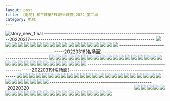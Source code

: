 ```yaml
---
layout: post
title: 【电竞】和平精英PEL职业联赛_2022_第二周
category: 电竞
---
```

![story_new_final](http://s1r3itzmh.hd-bkt.clouddn.com/img/story_new_final_0322.png)
-------------------------------------------------------------20220317-------------------------------------------------------------
![](http://s1r3itzmh.hd-bkt.clouddn.com/img/pel-0317-1.png)
![](http://s1r3itzmh.hd-bkt.clouddn.com/img/pel-0317-2.png)
![](http://s1r3itzmh.hd-bkt.clouddn.com/img/pel-0317-3.png)
![](http://s1r3itzmh.hd-bkt.clouddn.com/img/pel-0317-4.png)
![](http://s1r3itzmh.hd-bkt.clouddn.com/img/pel-0317-5.png)
![](http://s1r3itzmh.hd-bkt.clouddn.com/img/pel-0317-6.png)
![](http://s1r3itzmh.hd-bkt.clouddn.com/img/pel-0317-7.png)
![](http://s1r3itzmh.hd-bkt.clouddn.com/img/pel-0317-8.png)
![](http://s1r3itzmh.hd-bkt.clouddn.com/img/pel-0317-9.png)
![](http://s1r3itzmh.hd-bkt.clouddn.com/img/pel-0317-10.png)
![](http://s1r3itzmh.hd-bkt.clouddn.com/img/pel-0317-11.png)
![](http://s1r3itzmh.hd-bkt.clouddn.com/img/pel-0317-12.png)
![](http://s1r3itzmh.hd-bkt.clouddn.com/img/pel-0317-13.png)
![](http://s1r3itzmh.hd-bkt.clouddn.com/img/pel-0317-14.png)
![](http://s1r3itzmh.hd-bkt.clouddn.com/img/pel-0317-15.png)
![](http://s1r3itzmh.hd-bkt.clouddn.com/img/pel-0317-16.png)
![](http://s1r3itzmh.hd-bkt.clouddn.com/img/pel-0317-17.png)
![](http://s1r3itzmh.hd-bkt.clouddn.com/img/pel-0317-18.png)
![](http://s1r3itzmh.hd-bkt.clouddn.com/img/pel-0317-19.png)
---------------------------------------------------20220318(名场面)---------------------------------------------------
![](http://s1r3itzmh.hd-bkt.clouddn.com/img/pel-0318-new-1.png)
![](http://s1r3itzmh.hd-bkt.clouddn.com/img/pel-0318-new-2.png)
![](http://s1r3itzmh.hd-bkt.clouddn.com/img/pel-0318-new-3.png)
![](http://s1r3itzmh.hd-bkt.clouddn.com/img/pel-0318-new-4.png)
![](http://s1r3itzmh.hd-bkt.clouddn.com/img/pel-0318-new-5.png)
![](http://s1r3itzmh.hd-bkt.clouddn.com/img/pel-0318-new-6.png)
![](http://s1r3itzmh.hd-bkt.clouddn.com/img/pel-0318-new-7.png)
![](http://s1r3itzmh.hd-bkt.clouddn.com/img/pel-0318-new-8.png)
![](http://s1r3itzmh.hd-bkt.clouddn.com/img/pel-0318-new-9.png)
![](http://s1r3itzmh.hd-bkt.clouddn.com/img/pel-0318-new-10.png)
![](http://s1r3itzmh.hd-bkt.clouddn.com/img/pel-0318-new-11.png)
![](http://s1r3itzmh.hd-bkt.clouddn.com/img/pel-0318-new-12.png)
![](http://s1r3itzmh.hd-bkt.clouddn.com/img/pel-0318-new-13.png)
![](http://s1r3itzmh.hd-bkt.clouddn.com/img/pel-0318-new-14.png)
![](http://s1r3itzmh.hd-bkt.clouddn.com/img/pel-0318-new-15.png)
![](http://s1r3itzmh.hd-bkt.clouddn.com/img/pel-0318-new-16.png)
![](http://s1r3itzmh.hd-bkt.clouddn.com/img/pel-0318-new-17.png)
![](http://s1r3itzmh.hd-bkt.clouddn.com/img/pel-0318-new-18.png)
![](http://s1r3itzmh.hd-bkt.clouddn.com/img/pel-0318-new-19.png)
![](http://s1r3itzmh.hd-bkt.clouddn.com/img/pel-0318-new-20.png)
![](http://s1r3itzmh.hd-bkt.clouddn.com/img/pel-0318-new-21.png)
![](http://s1r3itzmh.hd-bkt.clouddn.com/img/pel-0318-new-22.png)
![](http://s1r3itzmh.hd-bkt.clouddn.com/img/pel-0318-new-23.png)
![](http://s1r3itzmh.hd-bkt.clouddn.com/img/pel-0318-new-24.png)
![](http://s1r3itzmh.hd-bkt.clouddn.com/img/pel-0318-new-25.png)
![](http://s1r3itzmh.hd-bkt.clouddn.com/img/pel-0318-new-26.png)
![](http://s1r3itzmh.hd-bkt.clouddn.com/img/pel-0318-new-27.png)
![](http://s1r3itzmh.hd-bkt.clouddn.com/img/pel-0318-new-28.png)
![](http://s1r3itzmh.hd-bkt.clouddn.com/img/pel-0318-new-29.png)
![](http://s1r3itzmh.hd-bkt.clouddn.com/img/pel-0318-new-30.png)
![](http://s1r3itzmh.hd-bkt.clouddn.com/img/pel-0318-new-31.png)
---------------------------------------------------20220319(名场面)---------------------------------------------------
![](http://s1r3itzmh.hd-bkt.clouddn.com/img/pel-0319-1.png)
![](http://s1r3itzmh.hd-bkt.clouddn.com/img/pel-0319-2.png)
![](http://s1r3itzmh.hd-bkt.clouddn.com/img/pel-0319-3.png)
![](http://s1r3itzmh.hd-bkt.clouddn.com/img/pel-0319-4.png)
![](http://s1r3itzmh.hd-bkt.clouddn.com/img/pel-0319-5.png)
![](http://s1r3itzmh.hd-bkt.clouddn.com/img/pel-0319-6.png)
![](http://s1r3itzmh.hd-bkt.clouddn.com/img/pel-0319-7.png)
![](http://s1r3itzmh.hd-bkt.clouddn.com/img/pel-0319-8.png)
![](http://s1r3itzmh.hd-bkt.clouddn.com/img/pel-0319-9.png)
![](http://s1r3itzmh.hd-bkt.clouddn.com/img/pel-0319-10.png)
![](http://s1r3itzmh.hd-bkt.clouddn.com/img/pel-0319-11.png)
![](http://s1r3itzmh.hd-bkt.clouddn.com/img/pel-0319-12.png)
![](http://s1r3itzmh.hd-bkt.clouddn.com/img/pel-0319-13.png)
![](http://s1r3itzmh.hd-bkt.clouddn.com/img/pel-0319-14.png)
![](http://s1r3itzmh.hd-bkt.clouddn.com/img/pel-0319-15.png)
![](http://s1r3itzmh.hd-bkt.clouddn.com/img/pel-0319-16.png)
![](http://s1r3itzmh.hd-bkt.clouddn.com/img/pel-0319-17.png)
![](http://s1r3itzmh.hd-bkt.clouddn.com/img/pel-0319-18.png)
![](http://s1r3itzmh.hd-bkt.clouddn.com/img/pel-0319-19.png)
![](http://s1r3itzmh.hd-bkt.clouddn.com/img/pel-0319-20.png)
![](http://s1r3itzmh.hd-bkt.clouddn.com/img/pel-0319-21.png)
![](http://s1r3itzmh.hd-bkt.clouddn.com/img/pel-0319-22.png)
![](http://s1r3itzmh.hd-bkt.clouddn.com/img/pel-0319-23.png)
![](http://s1r3itzmh.hd-bkt.clouddn.com/img/pel-0319-24.png)
![](http://s1r3itzmh.hd-bkt.clouddn.com/img/pel-0319-25.png)
![](http://s1r3itzmh.hd-bkt.clouddn.com/img/pel-0319-26.png)
![](http://s1r3itzmh.hd-bkt.clouddn.com/img/pel-0319-27.png)
![](http://s1r3itzmh.hd-bkt.clouddn.com/img/pel-0319-28.png)
![](http://s1r3itzmh.hd-bkt.clouddn.com/img/pel-0319-29.png)
![](http://s1r3itzmh.hd-bkt.clouddn.com/img/pel-0319-30.png)
---------------------------------------------------20220320---------------------------------------------------
![](http://s1r3itzmh.hd-bkt.clouddn.com/img/pel-final-0320-1.png)
![](http://s1r3itzmh.hd-bkt.clouddn.com/img/pel-final-0320-2.png)
![](http://s1r3itzmh.hd-bkt.clouddn.com/img/pel-final-0320-3.png)
![](http://s1r3itzmh.hd-bkt.clouddn.com/img/pel-final-0320-4.png)
![](http://s1r3itzmh.hd-bkt.clouddn.com/img/pel-final-0320-5.png)
![](http://s1r3itzmh.hd-bkt.clouddn.com/img/pel-final-0320-6.png)
![](http://s1r3itzmh.hd-bkt.clouddn.com/img/pel-final-0320-7.png)
![](http://s1r3itzmh.hd-bkt.clouddn.com/img/pel-final-0320-8.png)
![](http://s1r3itzmh.hd-bkt.clouddn.com/img/pel-final-0320-9.png)
![](http://s1r3itzmh.hd-bkt.clouddn.com/img/pel-final-0320-10.png)
![](http://s1r3itzmh.hd-bkt.clouddn.com/img/pel-final-0320-11.png)
![](http://s1r3itzmh.hd-bkt.clouddn.com/img/pel-final-0320-12.png)
![](http://s1r3itzmh.hd-bkt.clouddn.com/img/pel-final-0320-13.png)
![](http://s1r3itzmh.hd-bkt.clouddn.com/img/pel-final-0320-14.png)
![](http://s1r3itzmh.hd-bkt.clouddn.com/img/pel-final-0320-15.png)
![](http://s1r3itzmh.hd-bkt.clouddn.com/img/pel-final-0320-16.png)
![](http://s1r3itzmh.hd-bkt.clouddn.com/img/pel-final-0320-17.png)
![](http://s1r3itzmh.hd-bkt.clouddn.com/img/pel-final-0320-18.png)
![](http://s1r3itzmh.hd-bkt.clouddn.com/img/pel-final-0320-19.png)
![](http://s1r3itzmh.hd-bkt.clouddn.com/img/pel-final-0320-20.png)
![](http://s1r3itzmh.hd-bkt.clouddn.com/img/pel-final-0320-21.png)
![](http://s1r3itzmh.hd-bkt.clouddn.com/img/pel-final-0320-22.png)